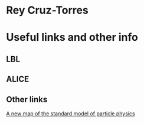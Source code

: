 # Rey Cruz-Torres
# Useful links and other info

## LBL

## ALICE

## Other links

[A new map of the standard model of particle physics](https://www.quantamagazine.org/a-new-map-of-the-standard-model-of-particle-physics-20201022/)
